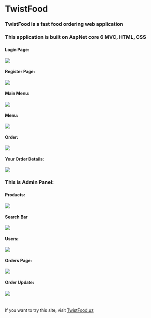 <h1>TwistFood</h1>
<h3>TwistFood is a fast food ordering web application<h3>

<h3>This application is built on  AspNet core 6 MVC, HTML, CSS<h3>
<h4>Login Page:<h4>

 <img src="https://user-images.githubusercontent.com/110079516/218529122-95a6ae2b-7dc2-4f86-bac1-ce33aafef2b2.jpg"/>

 <h4>Register Page:<h4>
    <img src="https://user-images.githubusercontent.com/110079516/218529519-d865c3a7-783a-429d-bf2e-4988081b1261.jpg"/>

 <h4>Main Menu:<h4>
   <img src="https://user-images.githubusercontent.com/110079516/218529652-f9fcd171-9b2c-45b0-8eab-11cf4930f472.jpg"/>


<h4>Menu:<h4>
  <img src="https://user-images.githubusercontent.com/110079516/218529810-85897330-9ad2-407d-ad07-f94413f0e4a6.jpg"/>

 <h4>Order:<h4>
     <img src="https://user-images.githubusercontent.com/110079516/218530764-9c35526a-ebc2-41cc-862e-1fac36ebd802.jpg"/>

<h4>Your Order Details:<h4>
   <img src="https://user-images.githubusercontent.com/110079516/218529981-23b137bc-e233-497f-8c38-108d92c79a12.jpg"/>

  <h3>This is Admin Panel:<h3>
  <h4>Products:<h4>
       <img src="https://user-images.githubusercontent.com/110079516/218530204-5f687ca7-97c4-46ec-b114-ac12d4e26d4a.jpg"/>

 <h4>Search Bar<h4>
   <img src="https://user-images.githubusercontent.com/110079516/218530386-860ac737-c05b-4e2f-9d24-cdb4410d9edf.jpg"/>

  <h4>Users:<h4>
    <img src="https://user-images.githubusercontent.com/110079516/218530422-9af0580d-b78b-4ba7-ba1e-5aaec2256846.jpg"/>

 <h4>Orders Page:<h4>
   <img src="https://user-images.githubusercontent.com/110079516/218530877-1e0f0022-3989-4144-bffa-415222738d8e.png"/>

   <h4>Order Update:<h4>
        <img src="https://user-images.githubusercontent.com/110079516/218530968-056fdaa1-f58a-4025-bb99-b5eab470b8f8.jpg"/>
 
<h1>
     
</h1>
     
If you want to try this site, visit  [TwistFood.uz](http://Twistfood.uz)
 

